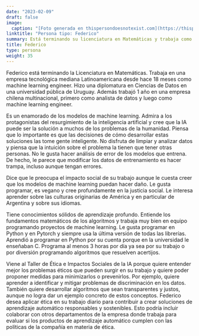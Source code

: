 ```yaml
---
date: "2023-02-09"
draft: false
image:
  caption: "[Foto generada en thispersondoesnotexist.com](https://thispersondoesnotexist.com/)"
linktitle: "Persona tipo: Federico"
summary: Está terminando su licenciatura en Matemáticas y trabaja como ingeniero de aprendizaje automático. Le gusta programar, es vegano y cree profundamente en la justicia social. Cree que la IA puede ser la solución a muchos de los problemas de la humanidad.
title: Federico
type: persona
weight: 35
---
```


Federico está terminando la Licenciatura en Matemáticas. Trabaja en una empresa tecnológica mediana Latinoamericana desde hace 18 meses como machine learning engineer. Hizo una diplomatura en Ciencias de Datos en una universidad pública de Uruguay. Además trabajó 1 año en una empresa chilena multinacional, primero como analista de datos y luego como machine learning engineer.

Es un enamorado de los modelos de machine learning. Admira a los protagonistas del resurgimiento de la inteligencia artificial y cree que la IA puede ser la solución a muchos de los problemas de la humanidad. Piensa que lo importante es que las decisiones de cómo desarrollar estas soluciones las tome gente inteligente. No disfruta de limpiar y analizar datos y piensa que la intuición sobre el problema la tienen que tener otras personas. No le gusta hacer análisis de error de los modelos que entrena. De hecho, le parece que modificar los datos de entrenamiento es hacer trampa, incluso aunque tengan errores.

Dice que le preocupa el impacto social de su trabajo aunque le cuesta creer que los modelos de machine learning puedan hacer daño. Le gusta programar, es vegano y cree profundamente en la justicia social. Le interesa aprender sobre las culturas originarias de América y en particular de Argentina y sobre sus idiomas.

Tiene conocimientos sólidos de aprendizaje profundo. Entiende los fundamentos matemáticos de los algoritmos y trabaja muy bien en equipo programando proyectos de machine learning. Le gusta programar en Python y en Pytorch y siempre usa la última versión de todas las librerías. Aprendió a programar en Python por su cuenta porque en la universidad le enseñaban C. Programa al menos 3 horas por día ya sea por su trabajo o por diversión programando algoritmos que resuelven acertijos.

Viene al Taller de Ética e Impactos Sociales de la IA porque quiere entender mejor los problemas éticos que pueden surgir en su trabajo y quiere poder proponer medidas para minimizarlos o prevenirlos. Por ejemplo, quiere aprender a identificar y mitigar problemas de discriminación en los datos. También quiere desarrollar algoritmos que sean transparentes y justos, aunque no logra dar un ejemplo concreto de estos conceptos. Federico desea aplicar ética en su trabajo diario para contribuir a crear soluciones de aprendizaje automático responsables y sostenibles. Esto podría incluir colaborar con otros departamentos de la empresa donde trabaja para evaluar si los productos de aprendizaje automático cumplen con las políticas de la compañía en materia de ética.
